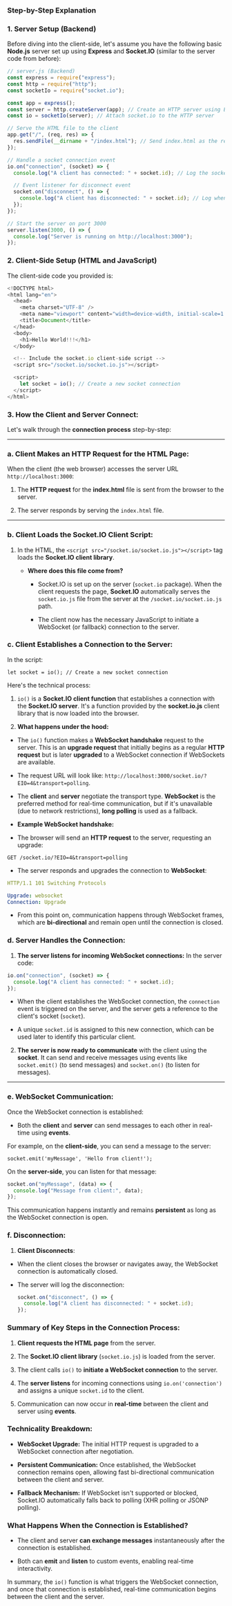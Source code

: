 ### **Step-by-Step Explanation**

### **1\. Server Setup (Backend)**

Before diving into the client-side, let's assume you have the following basic **Node.js** server set up using **Express** and **Socket.IO** (similar to the server code from before):

```js
// server.js (Backend)
const express = require("express");
const http = require("http");
const socketIo = require("socket.io");

const app = express();
const server = http.createServer(app); // Create an HTTP server using Express
const io = socketIo(server); // Attach socket.io to the HTTP server

// Serve the HTML file to the client
app.get("/", (req, res) => {
  res.sendFile(__dirname + "/index.html"); // Send index.html as the response
});

// Handle a socket connection event
io.on("connection", (socket) => {
  console.log("A client has connected: " + socket.id); // Log the socket id of the new client

  // Event listener for disconnect event
  socket.on("disconnect", () => {
    console.log("A client has disconnected: " + socket.id); // Log when client disconnects
  });
});

// Start the server on port 3000
server.listen(3000, () => {
  console.log("Server is running on http://localhost:3000");
});
```

### **2\. Client-Side Setup (HTML and JavaScript)**

The client-side code you provided is:

```js
<!DOCTYPE html>
<html lang="en">
  <head>
    <meta charset="UTF-8" />
    <meta name="viewport" content="width=device-width, initial-scale=1.0" />
    <title>Document</title>
  </head>
  <body>
    <h1>Hello World!!!</h1>
  </body>

  <!-- Include the socket.io client-side script -->
  <script src="/socket.io/socket.io.js"></script>

  <script>
    let socket = io(); // Create a new socket connection
  </script>
</html>

```

### **3\. How the Client and Server Connect:**

Let's walk through the **connection process** step-by-step:

---

### **a. Client Makes an HTTP Request for the HTML Page:**

When the client (the web browser) accesses the server URL `http://localhost:3000`:

1.  The **HTTP request** for the **index.html** file is sent from the browser to the server.

2.  The server responds by serving the `index.html` file.

---

### **b. Client Loads the Socket.IO Client Script:**

1.  In the HTML, the `<script src="/socket.io/socket.io.js"></script>` tag loads the **Socket.IO client library**.

    - **Where does this file come from?**

      - Socket.IO is set up on the server (`socket.io` package). When the client requests the page, **Socket.IO** automatically serves the `socket.io.js` file from the server at the `/socket.io/socket.io.js` path.

      - The client now has the necessary JavaScript to initiate a WebSocket (or fallback) connection to the server.

### **c. Client Establishes a Connection to the Server:**

In the script:

`let socket = io(); // Create a new socket connection`

Here's the technical process:

1.  `io()` is a **Socket.IO client function** that establishes a connection with the **Socket.IO server**. It's a function provided by the **socket.io.js** client library that is now loaded into the browser.

2.  **What happens under the hood:**

- The `io()` function makes a **WebSocket handshake** request to the server. This is an **upgrade request** that initially begins as a regular **HTTP request** but is later **upgraded** to a WebSocket connection if WebSockets are available.

- The request URL will look like:
  `http://localhost:3000/socket.io/?EIO=4&transport=polling`.

- The **client** and **server** negotiate the transport type. **WebSocket** is the preferred method for real-time communication, but if it's unavailable (due to network restrictions), **long polling** is used as a fallback.

- **Example WebSocket handshake:**

- The browser will send an **HTTP request** to the server, requesting an upgrade:

`GET /socket.io/?EIO=4&transport=polling`

- The server responds and upgrades the connection to **WebSocket**:

```yaml
HTTP/1.1 101 Switching Protocols

Upgrade: websocket
Connection: Upgrade
```

- From this point on, communication happens through WebSocket frames, which are **bi-directional** and remain open until the connection is closed.

### **d. Server Handles the Connection:**

1.  **The server listens for incoming WebSocket connections:** In the server code:

```js
io.on("connection", (socket) => {
  console.log("A client has connected: " + socket.id);
});
```

- When the client establishes the WebSocket connection, the `connection` event is triggered on the server, and the server gets a reference to the client's socket (`socket`).

- A unique `socket.id` is assigned to this new connection, which can be used later to identify this particular client.

2.  **The server is now ready to communicate** with the client using the **socket**. It can send and receive messages using events like `socket.emit()` (to send messages) and `socket.on()` (to listen for messages).

---

### **e. WebSocket Communication:**

Once the WebSocket connection is established:

- Both the **client** and **server** can send messages to each other in real-time using **events**.

For example, on the **client-side**, you can send a message to the server:

`socket.emit('myMessage', 'Hello from client!');`

On the **server-side**, you can listen for that message:

```js
socket.on("myMessage", (data) => {
  console.log("Message from client:", data);
});
```

This communication happens instantly and remains **persistent** as long as the WebSocket connection is open.

### **f. Disconnection:**

1.  **Client Disconnects**:

- When the client closes the browser or navigates away, the WebSocket connection is automatically closed.

- The server will log the disconnection:

  ```js
  socket.on("disconnect", () => {
    console.log("A client has disconnected: " + socket.id);
  });
  ```

### **Summary of Key Steps in the Connection Process:**

1.  **Client requests the HTML page** from the server.

2.  The **Socket.IO client library** (`socket.io.js`) is loaded from the server.

3.  The client calls `io()` to **initiate a WebSocket connection** to the server.

4.  The **server listens** for incoming connections using `io.on('connection')` and assigns a unique `socket.id` to the client.

5.  Communication can now occur in **real-time** between the client and server using **events**.

### **Technicality Breakdown:**

- **WebSocket Upgrade:** The initial HTTP request is upgraded to a WebSocket connection after negotiation.

- **Persistent Communication:** Once established, the WebSocket connection remains open, allowing fast bi-directional communication between the client and server.

- **Fallback Mechanism:** If WebSocket isn't supported or blocked, Socket.IO automatically falls back to polling (XHR polling or JSONP polling).

### **What Happens When the Connection is Established?**

- The client and server **can exchange messages** instantaneously after the connection is established.

- Both can **emit** and **listen** to custom events, enabling real-time interactivity.

In summary, the `io()` function is what triggers the WebSocket connection, and once that connection is established, real-time communication begins between the client and the server.
